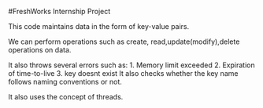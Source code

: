 #FreshWorks Internship Project

This code maintains data in the form of key-value pairs. 

We can perform operations such as create, read,update(modify),delete operations on data.

It also throws several errors such as:
					1. Memory limit exceeded
					2. Expiration of time-to-live
					3. key doesnt exist
It also checks whether the key name follows naming conventions or not.

It also uses the concept of threads.

